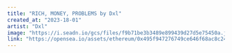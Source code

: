 ```yaml
---
title: "RICH, MONEY, PROBLEMS by Dxl"
created_at: "2023-18-01"
artist: "Dxl"
image: "https://i.seadn.io/gcs/files/f9b71be3b3489e899439d27d5e75450a.jpg?auto=format&w=1000"
link: "https://opensea.io/assets/ethereum/0x495f947276749ce646f68ac8c248420045cb7b5e/30308823913561844783078551781671602747242701333062520195828502948571166801924"
---
```

